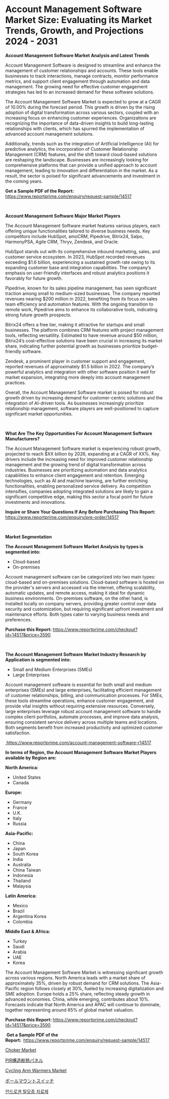 <p><h1>Account Management Software Market Size: Evaluating its Market Trends, Growth, and Projections 2024 - 2031</h1></p><p><strong>Account Management Software Market Analysis and Latest Trends</strong></p>
<p><p>Account Management Software is designed to streamline and enhance the management of customer relationships and accounts. These tools enable businesses to track interactions, manage contracts, monitor performance metrics, and support client engagement through automation and data management. The growing need for effective customer engagement strategies has led to an increased demand for these software solutions.</p><p>The Account Management Software Market is expected to grow at a CAGR of 10.00% during the forecast period. This growth is driven by the rising adoption of digital transformation across various sectors, coupled with an increasing focus on enhancing customer experiences. Organizations are recognizing the importance of data-driven insights to build long-lasting relationships with clients, which has spurred the implementation of advanced account management solutions. </p><p>Additionally, trends such as the integration of Artificial Intelligence (AI) for predictive analytics, the incorporation of Customer Relationship Management (CRM) features, and the shift toward cloud-based solutions are reshaping the landscape. Businesses are increasingly looking for comprehensive platforms that can provide a unified approach to account management, leading to innovation and differentiation in the market. As a result, the sector is poised for significant advancements and investment in the coming years.</p></p>
<p><strong>Get a Sample PDF of the Report:&nbsp;</strong> <a href="https://www.reportprime.com/enquiry/request-sample/14517">https://www.reportprime.com/enquiry/request-sample/14517</a></p>
<p>&nbsp;</p>
<p><strong>Account Management Software Major Market Players</strong></p>
<p><p>The Account Management Software market features various players, each offering unique functionalities tailored to diverse business needs. Key competitors include HubSpot, amoCRM, Pipedrive, Bitrix24, Salpo, HarmonyPSA, Agile CRM, Thryv, Zendesk, and Oracle.</p><p>HubSpot stands out with its comprehensive inbound marketing, sales, and customer service ecosystem. In 2023, HubSpot recorded revenues exceeding $1.6 billion, experiencing a sustained growth rate owing to its expanding customer base and integration capabilities. The company’s emphasis on user-friendly interfaces and robust analytics positions it favorably for future growth.</p><p>Pipedrive, known for its sales pipeline management, has seen significant traction among small to medium-sized businesses. The company reported revenues nearing $200 million in 2022, benefiting from its focus on sales team efficiency and automation features. With the ongoing transition to remote work, Pipedrive aims to enhance its collaborative tools, indicating strong future growth prospects.</p><p>Bitrix24 offers a free tier, making it attractive for startups and small businesses. The platform combines CRM features with project management tools, reflecting versatility. Estimated to have revenue around $50 million, Bitrix24’s cost-effective solutions have been crucial in increasing its market share, indicating further potential growth as businesses prioritize budget-friendly software.</p><p>Zendesk, a prominent player in customer support and engagement, reported revenues of approximately $1.5 billion in 2022. The company’s powerful analytics and integration with other software position it well for market expansion, integrating more deeply into account management practices.</p><p>Overall, the Account Management Software market is poised for robust growth driven by increasing demand for customer-centric solutions and the integration of AI-driven tools. As businesses increasingly prioritize relationship management, software players are well-positioned to capture significant market opportunities.</p></p>
<p>&nbsp;</p>
<p><strong>What Are The Key Opportunities For Account Management Software Manufacturers?</strong></p>
<p><p>The Account Management Software market is experiencing robust growth, projected to reach $XX billion by 2026, expanding at a CAGR of XX%. Key drivers include the increasing need for improved customer relationship management and the growing trend of digital transformation across industries. Businesses are prioritizing automation and data analytics capabilities to enhance client engagement and retention. Emerging technologies, such as AI and machine learning, are further enriching functionalities, enabling personalized service delivery. As competition intensifies, companies adopting integrated solutions are likely to gain a significant competitive edge, making this sector a focal point for future investments and innovations.</p></p>
<p><strong>Inquire or Share Your Questions If Any Before Purchasing This Report:</strong> <a href="https://www.reportprime.com/enquiry/pre-order/14517">https://www.reportprime.com/enquiry/pre-order/14517</a></p>
<p>&nbsp;</p>
<p><strong>Market Segmentation</strong></p>
<p><strong>The Account Management Software Market Analysis by types is segmented into:</strong></p>
<p><ul><li>Cloud-based</li><li>On-premises</li></ul></p>
<p><p>Account management software can be categorized into two main types: cloud-based and on-premises solutions. Cloud-based software is hosted on the provider's servers and accessed via the internet, offering scalability, automatic updates, and remote access, making it ideal for dynamic business environments. On-premises software, on the other hand, is installed locally on company servers, providing greater control over data security and customization, but requiring significant upfront investment and maintenance efforts. Both types cater to varying business needs and preferences.</p></p>
<p><strong>Purchase this Report:&nbsp;</strong><a href="https://www.reportprime.com/checkout?id=14517&price=3590">https://www.reportprime.com/checkout?id=14517&price=3590</a></p>
<p>&nbsp;</p>
<p><strong>The Account Management Software Market Industry Research by Application is segmented into:</strong></p>
<p><ul><li>Small and Medium Enterprises (SMEs)</li><li>Large Enterprises</li></ul></p>
<p><p>Account management software is essential for both small and medium enterprises (SMEs) and large enterprises, facilitating efficient management of customer relationships, billing, and communication processes. For SMEs, these tools streamline operations, enhance customer engagement, and provide vital insights without requiring extensive resources. Conversely, large enterprises leverage robust account management software to handle complex client portfolios, automate processes, and improve data analysis, ensuring consistent service delivery across multiple teams and locations. Both segments benefit from increased productivity and optimized customer satisfaction.</p></p>
<p><a href="https://www.reportprime.com/account-management-software-r14517">&nbsp;https://www.reportprime.com/account-management-software-r14517</a></p>
<p><strong>In terms of Region, the Account Management Software Market Players available by Region are:</strong></p>
<p>
    <p> <strong> North America: </strong>
        <ul>
            <li>United States</li>
            <li>Canada</li>
        </ul>
        </p> 
    <p> <strong> Europe: </strong>
        <ul>
            <li>Germany</li>
            <li>France</li>
            <li>U.K.</li>
            <li>Italy</li>
            <li>Russia</li>
        </ul>
        </p> 
    <p> <strong> Asia-Pacific: </strong>
        <ul>
            <li>China</li>
            <li>Japan</li>
            <li>South Korea</li>
            <li>India</li>
            <li>Australia</li>
            <li>China Taiwan</li>
            <li>Indonesia</li>
            <li>Thailand</li>
            <li>Malaysia</li>
        </ul>
        </p> 
    <p> <strong> Latin America: </strong>
        <ul>
            <li>Mexico</li>
            <li>Brazil</li>
            <li>Argentina Korea</li>
            <li>Colombia</li>
        </ul>
        </p> 
    <p> <strong> Middle East & Africa: </strong>
        <ul>
            <li>Turkey</li>
            <li>Saudi</li>
            <li>Arabia</li>
            <li>UAE</li>
            <li>Korea</li>
        </ul>
    </p>
    </p>
<p><p>The Account Management Software Market is witnessing significant growth across various regions. North America leads with a market share of approximately 35%, driven by robust demand for CRM solutions. The Asia-Pacific region follows closely at 30%, fueled by increasing digitalization and SME adoption. Europe holds a 25% share, reflecting steady growth in advanced economies. China, while emerging, contributes about 10%. Forecasts indicate that North America and APAC will continue to dominate, together representing around 65% of global market valuation.</p></p>
<p><strong>Purchase this Report: </strong><a href="https://www.reportprime.com/checkout?id=14517&price=3590">https://www.reportprime.com/checkout?id=14517&price=3590</a></p>
<p>&nbsp;<strong>Get a Sample PDF of the Report:&nbsp;&nbsp;</strong><a href="https://www.reportprime.com/enquiry/request-sample/14517">https://www.reportprime.com/enquiry/request-sample/14517</a></p>
<p><strong></strong></p>
<p><p><a href="https://medium.com/@anna.vaughan3423/choker-market-outlook-and-forecast-from-2024-to-2031-021c6589ff67">Choker Market</a></p><p><a href="https://medium.com/@maudabbott7/pir-structural-insulation-panel-market-%E3%81%AE%E3%82%B0%E3%83%AD%E3%83%BC%E3%83%90%E3%83%AB%E5%B8%82%E5%A0%B4%E6%A6%82%E8%A6%81%E3%81%AF-%E4%B8%96%E7%95%8C%E3%81%8A%E3%82%88%E3%81%B3%E4%B8%BB%E8%A6%81%E5%B8%82%E5%A0%B4%E3%81%AB%E3%81%8A%E3%81%91%E3%82%8B%E6%A5%AD%E7%95%8C%E3%81%AB%E5%BD%B1%E9%9F%BF%E3%82%92%E4%B8%8E%E3%81%88%E3%82%8B%E4%B8%BB%E8%A6%81%E3%81%AA%E3%83%88%E3%83%AC%E3%83%B3%E3%83%89%E3%81%AB%E3%81%A4%E3%81%84%E3%81%A6-%E7%8B%AC%E8%87%AA%E3%81%AE%E8%A6%96%E7%82%B9%E3%82%92%E6%8F%90%E4%BE%9B%E3%81%97%E3%81%BE%E3%81%99-164b4df4bf6a">PIR構造断熱パネル</a></p><p><a href="https://medium.com/@anna.vaughan3423/the-global-market-overview-of-the-cycling-arm-warmers-market-provides-a-unique-perspective-on-the-c96bec7f682e">Cycling Arm Warmers Market</a></p><p><a href="https://medium.com/@maudabbott7/pole-mounted-switch-market-%E3%81%AF-%E3%82%B3%E3%82%B9%E3%83%88%E7%AE%A1%E7%90%86%E3%81%A8%E5%8A%B9%E7%8E%87%E5%90%91%E4%B8%8A%E3%82%92%E5%84%AA%E5%85%88%E3%81%97%E3%81%BE%E3%81%99-%E3%81%95%E3%82%89%E3%81%AB-%E5%A0%B1%E5%91%8A%E6%9B%B8%E3%81%AF%E5%B8%82%E5%A0%B4%E3%81%AE%E9%9C%80%E8%A6%81%E9%9D%A2%E3%81%A8%E4%BE%9B%E7%B5%A6%E9%9D%A2%E3%81%AE%E4%B8%A1%E6%96%B9%E3%82%92%E3%82%AB%E3%83%90%E3%83%BC%E3%81%97%E3%81%A6%E3%81%84%E3%81%BE%E3%81%99-pole-mounted-switch-211bbd870d4a">ポールマウントスイッチ</a></p><p><a href="https://medium.com/@nazminrahman651/androgenic-alopecia-drug-market-%EC%9D%98-%EA%B8%80%EB%A1%9C%EB%B2%8C-%EC%8B%9C%EC%9E%A5-%EA%B0%9C%EC%9A%94%EB%8A%94-%EC%A0%84-%EC%84%B8%EA%B3%84-%EB%B0%8F-%EC%A3%BC%EC%9A%94-%EC%8B%9C%EC%9E%A5%EC%9D%98-%EC%82%B0%EC%97%85%EC%97%90-%EC%98%81%ED%96%A5%EC%9D%84-%EB%AF%B8%EC%B9%98%EB%8A%94-%EC%A3%BC%EC%9A%94-%ED%8A%B8%EB%A0%8C%EB%93%9C%EC%97%90-%EB%8C%80%ED%95%9C-%EB%8F%85%ED%8A%B9%ED%95%9C-%EA%B4%80%EC%A0%90%EC%9D%84-%EC%A0%9C%EA%B3%B5%ED%95%A9%EB%8B%88%EB%8B%A4-51311c8eabeb">안드로겐 탈모증 치료제</a></p></p>